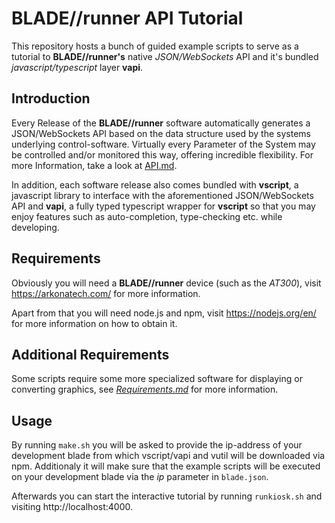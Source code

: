 # BLADE//runner API Tutorial
This repository hosts a bunch of guided example scripts to serve as a tutorial to **BLADE//runner's** native *JSON/WebSockets* API and it's bundled *javascript/typescript* layer **vapi**.

## Introduction
Every Release of the **BLADE//runner** software automatically generates a JSON/WebSockets API based on the data structure used by the systems underlying control-software. Virtually every Parameter of the System may be controlled and/or monitored this way, offering incredible flexibility. For more Information, take a look at [API.md](API.md).

In addition, each software release also comes bundled with **vscript**, a javascript library to interface with the aforementioned JSON/WebSockets API and **vapi**, a fully typed typescript wrapper for **vscript** so that you may enjoy features such as auto-completion, type-checking etc. while developing.

## Requirements 
Obviously you will need a **BLADE//runner** device (such as the *AT300*), visit https://arkonatech.com/ for more information.

Apart from that you will need node.js and npm, visit https://nodejs.org/en/ for more information on how to obtain it.

## Additional Requirements
Some scripts require some more specialized software for displaying or converting graphics, see [*Requirements.md*](requirements.md) for more information.


## Usage
By running `make.sh` you will be asked to provide the ip-address of your development blade from which vscript/vapi and vutil will be downloaded via npm. Additionaly it will make sure that the example scripts will be executed on your development blade via the *ip* parameter in `blade.json`.

Afterwards you can start the interactive tutorial by running `runkiosk.sh` and visiting http://localhost:4000.
